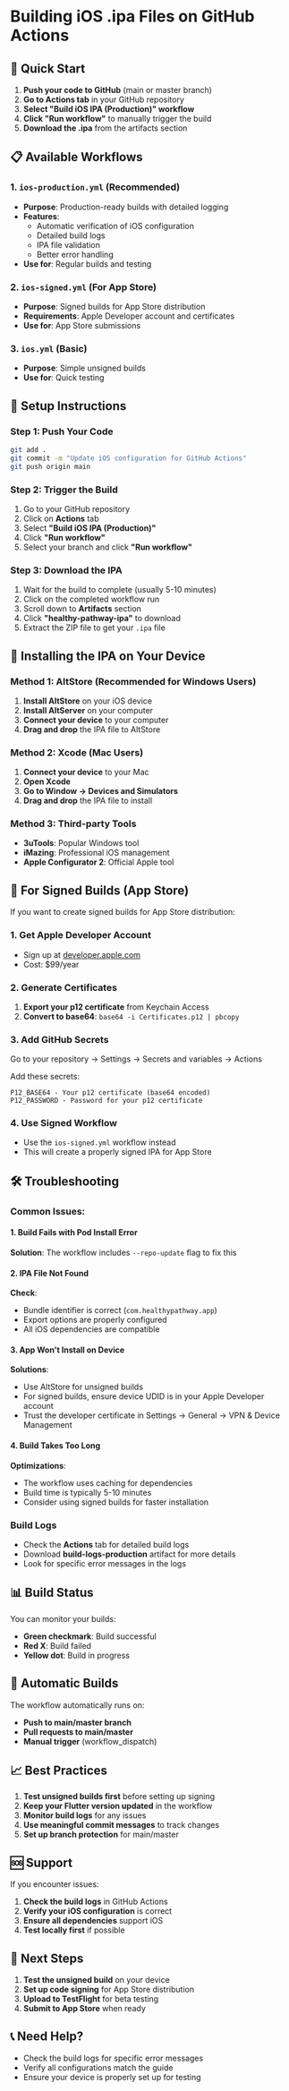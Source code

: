 # Building iOS .ipa Files on GitHub Actions

## 🚀 Quick Start

1. **Push your code to GitHub** (main or master branch)
2. **Go to Actions tab** in your GitHub repository
3. **Select "Build iOS IPA (Production)" workflow**
4. **Click "Run workflow"** to manually trigger the build
5. **Download the .ipa** from the artifacts section

## 📋 Available Workflows

### 1. `ios-production.yml` (Recommended)
- **Purpose**: Production-ready builds with detailed logging
- **Features**: 
  - Automatic verification of iOS configuration
  - Detailed build logs
  - IPA file validation
  - Better error handling
- **Use for**: Regular builds and testing

### 2. `ios-signed.yml` (For App Store)
- **Purpose**: Signed builds for App Store distribution
- **Requirements**: Apple Developer account and certificates
- **Use for**: App Store submissions

### 3. `ios.yml` (Basic)
- **Purpose**: Simple unsigned builds
- **Use for**: Quick testing

## 🔧 Setup Instructions

### Step 1: Push Your Code
```bash
git add .
git commit -m "Update iOS configuration for GitHub Actions"
git push origin main
```

### Step 2: Trigger the Build
1. Go to your GitHub repository
2. Click on **Actions** tab
3. Select **"Build iOS IPA (Production)"**
4. Click **"Run workflow"**
5. Select your branch and click **"Run workflow"**

### Step 3: Download the IPA
1. Wait for the build to complete (usually 5-10 minutes)
2. Click on the completed workflow run
3. Scroll down to **Artifacts** section
4. Click **"healthy-pathway-ipa"** to download
5. Extract the ZIP file to get your `.ipa` file

## 📱 Installing the IPA on Your Device

### Method 1: AltStore (Recommended for Windows Users)
1. **Install AltStore** on your iOS device
2. **Install AltServer** on your computer
3. **Connect your device** to your computer
4. **Drag and drop** the IPA file to AltStore

### Method 2: Xcode (Mac Users)
1. **Connect your device** to your Mac
2. **Open Xcode**
3. **Go to Window → Devices and Simulators**
4. **Drag and drop** the IPA file to install

### Method 3: Third-party Tools
- **3uTools**: Popular Windows tool
- **iMazing**: Professional iOS management
- **Apple Configurator 2**: Official Apple tool

## 🔐 For Signed Builds (App Store)

If you want to create signed builds for App Store distribution:

### 1. Get Apple Developer Account
- Sign up at [developer.apple.com](https://developer.apple.com)
- Cost: $99/year

### 2. Generate Certificates
1. **Export your p12 certificate** from Keychain Access
2. **Convert to base64**: `base64 -i Certificates.p12 | pbcopy`

### 3. Add GitHub Secrets
Go to your repository → Settings → Secrets and variables → Actions

Add these secrets:
```
P12_BASE64 - Your p12 certificate (base64 encoded)
P12_PASSWORD - Password for your p12 certificate
```

### 4. Use Signed Workflow
- Use the `ios-signed.yml` workflow instead
- This will create a properly signed IPA for App Store

## 🛠️ Troubleshooting

### Common Issues:

#### 1. Build Fails with Pod Install Error
**Solution**: The workflow includes `--repo-update` flag to fix this

#### 2. IPA File Not Found
**Check**:
- Bundle identifier is correct (`com.healthypathway.app`)
- Export options are properly configured
- All iOS dependencies are compatible

#### 3. App Won't Install on Device
**Solutions**:
- Use AltStore for unsigned builds
- For signed builds, ensure device UDID is in your Apple Developer account
- Trust the developer certificate in Settings → General → VPN & Device Management

#### 4. Build Takes Too Long
**Optimizations**:
- The workflow uses caching for dependencies
- Build time is typically 5-10 minutes
- Consider using signed builds for faster installation

### Build Logs
- Check the **Actions** tab for detailed build logs
- Download **build-logs-production** artifact for more details
- Look for specific error messages in the logs

## 📊 Build Status

You can monitor your builds:
- **Green checkmark**: Build successful
- **Red X**: Build failed
- **Yellow dot**: Build in progress

## 🔄 Automatic Builds

The workflow automatically runs on:
- **Push to main/master branch**
- **Pull requests to main/master**
- **Manual trigger** (workflow_dispatch)

## 📈 Best Practices

1. **Test unsigned builds first** before setting up signing
2. **Keep your Flutter version updated** in the workflow
3. **Monitor build logs** for any issues
4. **Use meaningful commit messages** to track changes
5. **Set up branch protection** for main/master

## 🆘 Support

If you encounter issues:

1. **Check the build logs** in GitHub Actions
2. **Verify your iOS configuration** is correct
3. **Ensure all dependencies** support iOS
4. **Test locally first** if possible

## 🎯 Next Steps

1. **Test the unsigned build** on your device
2. **Set up code signing** for App Store distribution
3. **Upload to TestFlight** for beta testing
4. **Submit to App Store** when ready

## 📞 Need Help?

- Check the build logs for specific error messages
- Verify all configurations match the guide
- Ensure your device is properly set up for testing 